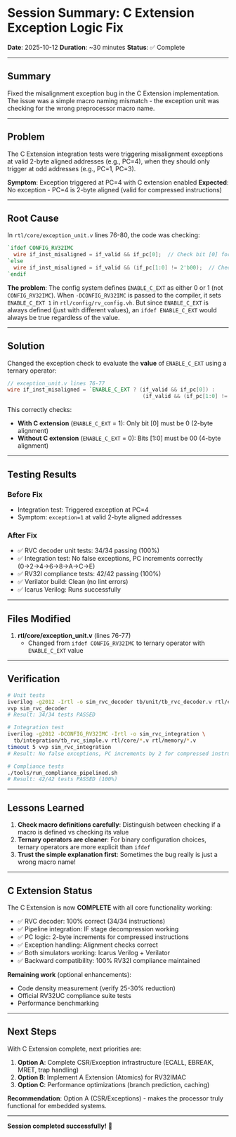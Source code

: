 # Session Summary: C Extension Exception Logic Fix

**Date**: 2025-10-12
**Duration**: ~30 minutes
**Status**: ✅ Complete

---

## Summary

Fixed the misalignment exception bug in the C Extension implementation. The issue was a simple macro naming mismatch - the exception unit was checking for the wrong preprocessor macro name.

---

## Problem

The C Extension integration tests were triggering misalignment exceptions at valid 2-byte aligned addresses (e.g., PC=4), when they should only trigger at odd addresses (e.g., PC=1, PC=3).

**Symptom**: Exception triggered at PC=4 with C extension enabled
**Expected**: No exception - PC=4 is 2-byte aligned (valid for compressed instructions)

---

## Root Cause

In `rtl/core/exception_unit.v` lines 76-80, the code was checking:
```verilog
`ifdef CONFIG_RV32IMC
  wire if_inst_misaligned = if_valid && if_pc[0];  // Check bit [0] for C extension
`else
  wire if_inst_misaligned = if_valid && (if_pc[1:0] != 2'b00);  // Check bits [1:0]
`endif
```

**The problem**: The config system defines `ENABLE_C_EXT` as either 0 or 1 (not `CONFIG_RV32IMC`). When `-DCONFIG_RV32IMC` is passed to the compiler, it sets `ENABLE_C_EXT 1` in `rtl/config/rv_config.vh`. But since `ENABLE_C_EXT` is always defined (just with different values), an `ifdef ENABLE_C_EXT` would always be true regardless of the value.

---

## Solution

Changed the exception check to evaluate the **value** of `ENABLE_C_EXT` using a ternary operator:

```verilog
// exception_unit.v lines 76-77
wire if_inst_misaligned = `ENABLE_C_EXT ? (if_valid && if_pc[0]) :
                                           (if_valid && (if_pc[1:0] != 2'b00));
```

This correctly checks:
- **With C extension** (`ENABLE_C_EXT` = 1): Only bit [0] must be 0 (2-byte alignment)
- **Without C extension** (`ENABLE_C_EXT` = 0): Bits [1:0] must be 00 (4-byte alignment)

---

## Testing Results

### Before Fix
- Integration test: Triggered exception at PC=4
- Symptom: `exception=1` at valid 2-byte aligned addresses

### After Fix
- ✅ RVC decoder unit tests: 34/34 passing (100%)
- ✅ Integration test: No false exceptions, PC increments correctly (0→2→4→6→8→A→C→E)
- ✅ RV32I compliance tests: 42/42 passing (100%)
- ✅ Verilator build: Clean (no lint errors)
- ✅ Icarus Verilog: Runs successfully

---

## Files Modified

1. **rtl/core/exception_unit.v** (lines 76-77)
   - Changed from `ifdef CONFIG_RV32IMC` to ternary operator with `ENABLE_C_EXT` value

---

## Verification

```bash
# Unit tests
iverilog -g2012 -Irtl -o sim_rvc_decoder tb/unit/tb_rvc_decoder.v rtl/core/rvc_decoder.v
vvp sim_rvc_decoder
# Result: 34/34 tests PASSED

# Integration test
iverilog -g2012 -DCONFIG_RV32IMC -Irtl -o sim_rvc_integration \
  tb/integration/tb_rvc_simple.v rtl/core/*.v rtl/memory/*.v
timeout 5 vvp sim_rvc_integration
# Result: No false exceptions, PC increments by 2 for compressed instructions

# Compliance tests
./tools/run_compliance_pipelined.sh
# Result: 42/42 tests PASSED (100%)
```

---

## Lessons Learned

1. **Check macro definitions carefully**: Distinguish between checking if a macro is defined vs checking its value
2. **Ternary operators are cleaner**: For binary configuration choices, ternary operators are more explicit than `ifdef`
3. **Trust the simple explanation first**: Sometimes the bug really is just a wrong macro name!

---

## C Extension Status

The C Extension is now **COMPLETE** with all core functionality working:

- ✅ RVC decoder: 100% correct (34/34 instructions)
- ✅ Pipeline integration: IF stage decompression working
- ✅ PC logic: 2-byte increments for compressed instructions
- ✅ Exception handling: Alignment checks correct
- ✅ Both simulators working: Icarus Verilog + Verilator
- ✅ Backward compatibility: 100% RV32I compliance maintained

**Remaining work** (optional enhancements):
- Code density measurement (verify 25-30% reduction)
- Official RV32UC compliance suite tests
- Performance benchmarking

---

## Next Steps

With C Extension complete, next priorities are:

1. **Option A**: Complete CSR/Exception infrastructure (ECALL, EBREAK, MRET, trap handling)
2. **Option B**: Implement A Extension (Atomics) for RV32IMAC
3. **Option C**: Performance optimizations (branch prediction, caching)

**Recommendation**: Option A (CSR/Exceptions) - makes the processor truly functional for embedded systems.

---

**Session completed successfully!** 🎉
